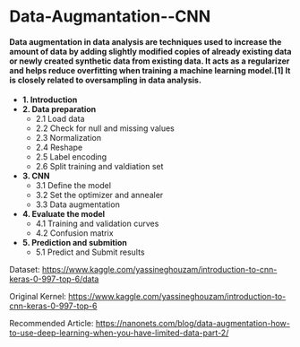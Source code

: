 # Data-Augmantation--CNN

#### Data augmentation in data analysis are techniques used to increase the amount of data by adding slightly modified copies of already existing data or newly created synthetic data from existing data. It acts as a regularizer and helps reduce overfitting when training a machine learning model.[1] It is closely related to oversampling in data analysis.

* **1. Introduction**
* **2. Data preparation**
    * 2.1 Load data
    * 2.2 Check for null and missing values
    * 2.3 Normalization
    * 2.4 Reshape
    * 2.5 Label encoding
    * 2.6 Split training and valdiation set
* **3. CNN**
    * 3.1 Define the model
    * 3.2 Set the optimizer and annealer
    * 3.3 Data augmentation
* **4. Evaluate the model**
    * 4.1 Training and validation curves
    * 4.2 Confusion matrix
* **5. Prediction and submition**
    * 5.1 Predict and Submit results

Dataset: https://www.kaggle.com/yassineghouzam/introduction-to-cnn-keras-0-997-top-6/data

Original Kernel: https://www.kaggle.com/yassineghouzam/introduction-to-cnn-keras-0-997-top-6

Recommended Article: https://nanonets.com/blog/data-augmentation-how-to-use-deep-learning-when-you-have-limited-data-part-2/
